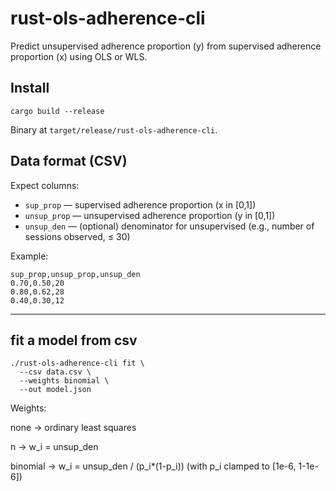 # rust-ols-adherence-cli

Predict unsupervised adherence proportion (y) from supervised adherence proportion (x) using OLS or WLS.

## Install
`cargo build --release`

Binary at `target/release/rust-ols-adherence-cli`.

## Data format (CSV)
Expect columns:
- `sup_prop` — supervised adherence proportion (x in [0,1])
- `unsup_prop` — unsupervised adherence proportion (y in [0,1])
- `unsup_den` — (optional) denominator for unsupervised (e.g., number of sessions observed, ≤ 30)

Example:
```csv
sup_prop,unsup_prop,unsup_den
0.70,0.50,20
0.80,0.62,28
0.40,0.30,12
```
---

## fit a model from csv
```
./rust-ols-adherence-cli fit \
  --csv data.csv \
  --weights binomial \
  --out model.json
```
Weights:

none     → ordinary least squares

n        → w_i = unsup_den

binomial → w_i = unsup_den / (p_i*(1-p_i))  (with p_i clamped to [1e-6, 1-1e-6])








